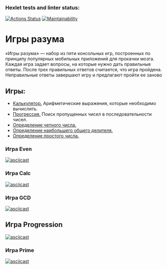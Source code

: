 ### Hexlet tests and linter status:
[![Actions Status](https://github.com/pavelchervonenko/java-project-61/actions/workflows/hexlet-check.yml/badge.svg)](https://github.com/pavelchervonenko/java-project-61/actions) [![Maintainability](https://api.codeclimate.com/v1/badges/e8058791fc1888b5b603/maintainability)](https://codeclimate.com/github/pavelchervonenko/java-project-61/maintainability)

# Игры разума
«Игры разума» — набор из пяти консольных игр, построенных по принципу популярных мобильных приложений для прокачки мозга. Каждая игра задает вопросы, на которые нужно дать правильные ответы. После трех правильных ответов считается, что игра пройдена. Неправильные ответы завершают игру и предлагают пройти ее заново

## Игры:
- [Калькулятор.](#игра-calc) Арифметические выражения, которые необходимо вычислить.
- [Прогрессия.](#игры-progression) Поиск пропущенных чисел в последовательности чисел.
- [Определение четного числа.](#игра-even)
- [Определение наибольшего общего делителя.](#игра-gcd)
- [Определение простого числа.](#игра-prime)

### Игра Even
[![asciicast](https://asciinema.org/a/1PNXZSRi6eSDVfdDvgB5qMW73.svg)](https://asciinema.org/a/1PNXZSRi6eSDVfdDvgB5qMW73)

### Игра Calc
[![asciicast](https://asciinema.org/a/M0ax9VWtSrufqS5nMgb5bAWWu.svg)](https://asciinema.org/a/M0ax9VWtSrufqS5nMgb5bAWWu)

### Игра GCD
[![asciicast](https://asciinema.org/a/M0ax9VWtSrufqS5nMgb5bAWWu.svg)](https://asciinema.org/a/M0ax9VWtSrufqS5nMgb5bAWWu)

## Игра Progression
[![asciicast](https://asciinema.org/a/zoRojO09N6k08kAoyVEUoQHkh.svg)](https://asciinema.org/a/zoRojO09N6k08kAoyVEUoQHkh)

### Игра Prime
[![asciicast](https://asciinema.org/a/bj4F2i5DfJD98MedygA8mxYIe.svg)](https://asciinema.org/a/bj4F2i5DfJD98MedygA8mxYIe)

